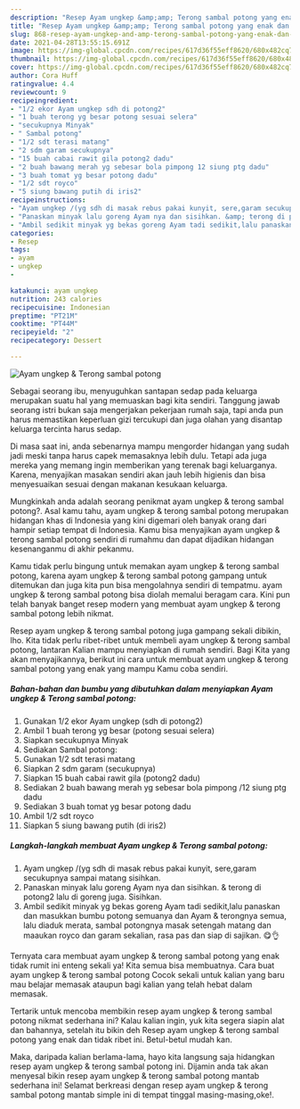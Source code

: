 ```yaml
---
description: "Resep Ayam ungkep &amp;amp; Terong sambal potong yang enak dan Mudah Dibuat"
title: "Resep Ayam ungkep &amp;amp; Terong sambal potong yang enak dan Mudah Dibuat"
slug: 868-resep-ayam-ungkep-and-amp-terong-sambal-potong-yang-enak-dan-mudah-dibuat
date: 2021-04-28T13:55:15.691Z
image: https://img-global.cpcdn.com/recipes/617d36f55eff8620/680x482cq70/ayam-ungkep-terong-sambal-potong-foto-resep-utama.jpg
thumbnail: https://img-global.cpcdn.com/recipes/617d36f55eff8620/680x482cq70/ayam-ungkep-terong-sambal-potong-foto-resep-utama.jpg
cover: https://img-global.cpcdn.com/recipes/617d36f55eff8620/680x482cq70/ayam-ungkep-terong-sambal-potong-foto-resep-utama.jpg
author: Cora Huff
ratingvalue: 4.4
reviewcount: 9
recipeingredient:
- "1/2 ekor Ayam ungkep sdh di potong2"
- "1 buah terong yg besar potong sesuai selera"
- "secukupnya Minyak"
- " Sambal potong"
- "1/2 sdt terasi matang"
- "2 sdm garam secukupnya"
- "15 buah cabai rawit gila potong2 dadu"
- "2 buah bawang merah yg sebesar bola pimpong 12 siung ptg dadu"
- "3 buah tomat yg besar potong dadu"
- "1/2 sdt royco"
- "5 siung bawang putih di iris2"
recipeinstructions:
- "Ayam ungkep /(yg sdh di masak rebus pakai kunyit, sere,garam secukupnya sampai matang sisihkan."
- "Panaskan minyak lalu goreng Ayam nya dan sisihkan. &amp; terong di potong2 lalu di goreng juga. Sisihkan."
- "Ambil sedikit minyak yg bekas goreng Ayam tadi sedikit,lalu panaskan dan masukkan bumbu potong semuanya dan Ayam &amp; terongnya semua, lalu diaduk merata, sambal potongnya masak setengah matang dan maaukan royco dan garam sekalian, rasa pas dan siap di sajikan. 😋👌"
categories:
- Resep
tags:
- ayam
- ungkep
- 

katakunci: ayam ungkep  
nutrition: 243 calories
recipecuisine: Indonesian
preptime: "PT21M"
cooktime: "PT44M"
recipeyield: "2"
recipecategory: Dessert

---
```



![Ayam ungkep &amp; Terong sambal potong](https://img-global.cpcdn.com/recipes/617d36f55eff8620/680x482cq70/ayam-ungkep-terong-sambal-potong-foto-resep-utama.jpg)

Sebagai seorang ibu, menyuguhkan santapan sedap pada keluarga merupakan suatu hal yang memuaskan bagi kita sendiri. Tanggung jawab seorang istri bukan saja mengerjakan pekerjaan rumah saja, tapi anda pun harus memastikan keperluan gizi tercukupi dan juga olahan yang disantap keluarga tercinta harus sedap.

Di masa  saat ini, anda sebenarnya mampu mengorder hidangan yang sudah jadi meski tanpa harus capek memasaknya lebih dulu. Tetapi ada juga mereka yang memang ingin memberikan yang terenak bagi keluarganya. Karena, menyajikan masakan sendiri akan jauh lebih higienis dan bisa menyesuaikan sesuai dengan makanan kesukaan keluarga. 



Mungkinkah anda adalah seorang penikmat ayam ungkep &amp; terong sambal potong?. Asal kamu tahu, ayam ungkep &amp; terong sambal potong merupakan hidangan khas di Indonesia yang kini digemari oleh banyak orang dari hampir setiap tempat di Indonesia. Kamu bisa menyajikan ayam ungkep &amp; terong sambal potong sendiri di rumahmu dan dapat dijadikan hidangan kesenanganmu di akhir pekanmu.

Kamu tidak perlu bingung untuk memakan ayam ungkep &amp; terong sambal potong, karena ayam ungkep &amp; terong sambal potong gampang untuk ditemukan dan juga kita pun bisa mengolahnya sendiri di tempatmu. ayam ungkep &amp; terong sambal potong bisa diolah memalui beragam cara. Kini pun telah banyak banget resep modern yang membuat ayam ungkep &amp; terong sambal potong lebih nikmat.

Resep ayam ungkep &amp; terong sambal potong juga gampang sekali dibikin, lho. Kita tidak perlu ribet-ribet untuk membeli ayam ungkep &amp; terong sambal potong, lantaran Kalian mampu menyiapkan di rumah sendiri. Bagi Kita yang akan menyajikannya, berikut ini cara untuk membuat ayam ungkep &amp; terong sambal potong yang enak yang mampu Kamu coba sendiri.

<!--inarticleads1-->

##### Bahan-bahan dan bumbu yang dibutuhkan dalam menyiapkan Ayam ungkep &amp; Terong sambal potong:

1. Gunakan 1/2 ekor Ayam ungkep (sdh di potong2)
1. Ambil 1 buah terong yg besar (potong sesuai selera)
1. Siapkan secukupnya Minyak
1. Sediakan  Sambal potong:
1. Gunakan 1/2 sdt terasi matang
1. Siapkan 2 sdm garam (secukupnya)
1. Siapkan 15 buah cabai rawit gila (potong2 dadu)
1. Sediakan 2 buah bawang merah yg sebesar bola pimpong /12 siung ptg dadu
1. Sediakan 3 buah tomat yg besar potong dadu
1. Ambil 1/2 sdt royco
1. Siapkan 5 siung bawang putih (di iris2)




<!--inarticleads2-->

##### Langkah-langkah membuat Ayam ungkep &amp; Terong sambal potong:

1. Ayam ungkep /(yg sdh di masak rebus pakai kunyit, sere,garam secukupnya sampai matang sisihkan.
1. Panaskan minyak lalu goreng Ayam nya dan sisihkan. &amp; terong di potong2 lalu di goreng juga. Sisihkan.
1. Ambil sedikit minyak yg bekas goreng Ayam tadi sedikit,lalu panaskan dan masukkan bumbu potong semuanya dan Ayam &amp; terongnya semua, lalu diaduk merata, sambal potongnya masak setengah matang dan maaukan royco dan garam sekalian, rasa pas dan siap di sajikan. 😋👌




Ternyata cara membuat ayam ungkep &amp; terong sambal potong yang enak tidak rumit ini enteng sekali ya! Kita semua bisa membuatnya. Cara buat ayam ungkep &amp; terong sambal potong Cocok sekali untuk kalian yang baru mau belajar memasak ataupun bagi kalian yang telah hebat dalam memasak.

Tertarik untuk mencoba membikin resep ayam ungkep &amp; terong sambal potong nikmat sederhana ini? Kalau kalian ingin, yuk kita segera siapin alat dan bahannya, setelah itu bikin deh Resep ayam ungkep &amp; terong sambal potong yang enak dan tidak ribet ini. Betul-betul mudah kan. 

Maka, daripada kalian berlama-lama, hayo kita langsung saja hidangkan resep ayam ungkep &amp; terong sambal potong ini. Dijamin anda tak akan menyesal bikin resep ayam ungkep &amp; terong sambal potong mantab sederhana ini! Selamat berkreasi dengan resep ayam ungkep &amp; terong sambal potong mantab simple ini di tempat tinggal masing-masing,oke!.

